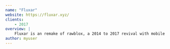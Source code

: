 ```yaml
---
name: "Fluxar"
website: https://fluxar.xyz/
clients:
    - 2017
overview: |
    Fluxar is an remake of rawblox, a 2014 to 2017 revival with mobile device support. The website may go down sometimes.
author: myuser
---
```

